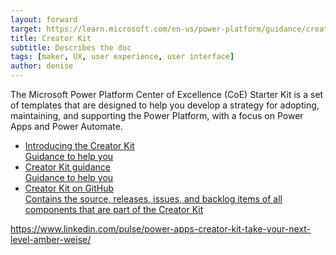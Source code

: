```yaml
---
layout: forward
target: https://learn.microsoft.com/en-us/power-platform/guidance/creator-kit/overview
title: Creator Kit
subtitle: Describes the doc
tags: [maker, UX, user experience, user interface]
author: denise
---
```


The Microsoft Power Platform Center of Excellence (CoE) Starter Kit is a set of templates that are designed to help you develop a strategy for adopting, maintaining, and supporting the Power Platform, with a focus on Power Apps and Power Automate.

<div>
    <ul class="uk-nav uk-nav-secondary">
        <li class="uk-active"><a href="https://powerapps.microsoft.com/en-us/blog/introducing-the-creator-kit-efficiently-create-performant-fluent-ui-based-power-apps/"><div>Introducing the Creator Kit<div class="uk-nav-subtitle">Guidance to help you </div></div></a></li>
        <li class="uk-active"><a href="https://aka.ms/CreatorKit"><div>Creator Kit guidance<div class="uk-nav-subtitle">Guidance to help you </div></div></a></li>
        <li class="uk-active"><a href="https://github.com/microsoft/powercat-creator-kit"><div>Creator Kit on GitHub<div class="uk-nav-subtitle">Contains the source, releases, issues, and backlog items of all components that are part of the Creator Kit</div></div></a></li>
    </ul>
</div>

https://www.linkedin.com/pulse/power-apps-creator-kit-take-your-next-level-amber-weise/